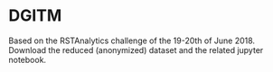 # DGITM
Based on the RSTAnalytics challenge of the 19-20th of June 2018. Download the reduced (anonymized) dataset and the related jupyter notebook.
